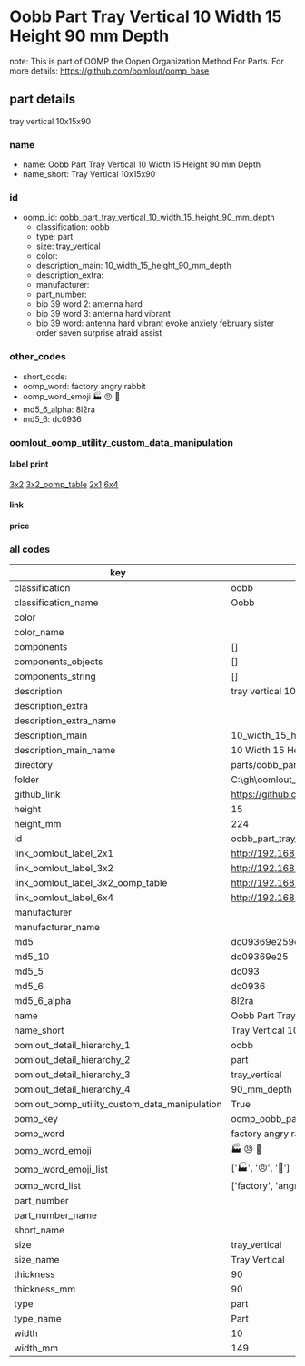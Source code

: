 # Oobb Part Tray Vertical 10 Width 15 Height 90 mm Depth  

note: This is part of OOMP the Oopen Organization Method For Parts. For more details: https://github.com/oomlout/oomp_base

##  part details
  



tray vertical 10x15x90



### name
* name: Oobb Part Tray Vertical 10 Width 15 Height 90 mm Depth
* name_short: Tray Vertical 10x15x90 
### id
* oomp_id: oobb_part_tray_vertical_10_width_15_height_90_mm_depth
  * classification: oobb
  * type: part
  * size: tray_vertical
  * color: 
  * description_main: 10_width_15_height_90_mm_depth
  * description_extra: 
  * manufacturer: 
  * part_number: 
  * bip 39 word 2: antenna hard
  * bip 39 word 3: antenna hard vibrant
  * bip 39 word: antenna hard vibrant evoke anxiety february sister order seven surprise afraid assist

### other_codes
* short_code: 
* oomp_word: factory angry rabbit
* oomp_word_emoji :factory: :angry: :rabbit:
* md5_6_alpha: 8l2ra
* md5_6: dc0936






### oomlout_oomp_utility_custom_data_manipulation
#### label print
[3x2](http://192.168.1.245:1112/?label=oomp%208l2ra)
[3x2_oomp_table](http://192.168.1.108:1112/?label=oomp%208l2ra)
[2x1](http://192.168.1.242:1112/?label=oomp%208l2ra)
[6x4](http://192.168.1.55:1112/?label=oomp%208l2ra)    

#### link

                              

#### price







### all codes 
| key | value |  
| --- | --- |  
| classification | oobb |  
| classification_name | Oobb |  
| color |  |  
| color_name |  |  
| components | [] |  
| components_objects | [] |  
| components_string | [] |  
| description | tray vertical 10x15x90 |  
| description_extra |  |  
| description_extra_name |  |  
| description_main | 10_width_15_height_90_mm_depth |  
| description_main_name | 10 Width 15 Height 90 mm Depth |  
| directory | parts/oobb_part_tray_vertical_10_width_15_height_90_mm_depth |  
| folder | C:\gh\oomlout_oobb_version_4_generated_parts\parts\oobb_part_tray_vertical_10_width_15_height_90_mm_depth |  
| github_link | https://github.com/oomlout/oomlout_oomp_part_src/tree/main/parts/oobb_part_tray_vertical_10_width_15_height_90_mm_depth |  
| height | 15 |  
| height_mm | 224 |  
| id | oobb_part_tray_vertical_10_width_15_height_90_mm_depth |  
| link_oomlout_label_2x1 | http://192.168.1.242:1112/?label=oomp%208l2ra |  
| link_oomlout_label_3x2 | http://192.168.1.245:1112/?label=oomp%208l2ra |  
| link_oomlout_label_3x2_oomp_table | http://192.168.1.108:1112/?label=oomp%208l2ra |  
| link_oomlout_label_6x4 | http://192.168.1.55:1112/?label=oomp%208l2ra |  
| manufacturer |  |  
| manufacturer_name |  |  
| md5 | dc09369e259c3931510504e1e6da484e |  
| md5_10 | dc09369e25 |  
| md5_5 | dc093 |  
| md5_6 | dc0936 |  
| md5_6_alpha | 8l2ra |  
| name | Oobb Part Tray Vertical 10 Width 15 Height 90 mm Depth |  
| name_short | Tray Vertical 10x15x90  |  
| oomlout_detail_hierarchy_1 | oobb |  
| oomlout_detail_hierarchy_2 | part |  
| oomlout_detail_hierarchy_3 | tray_vertical |  
| oomlout_detail_hierarchy_4 | 90_mm_depth |  
| oomlout_oomp_utility_custom_data_manipulation | True |  
| oomp_key | oomp_oobb_part_tray_vertical_10_width_15_height_90_mm_depth |  
| oomp_word | factory angry rabbit |  
| oomp_word_emoji | :factory: :angry: :rabbit: |  
| oomp_word_emoji_list | [':factory:', ':angry:', ':rabbit:'] |  
| oomp_word_list | ['factory', 'angry', 'rabbit'] |  
| part_number |  |  
| part_number_name |  |  
| short_name |  |  
| size | tray_vertical |  
| size_name | Tray Vertical |  
| thickness | 90 |  
| thickness_mm | 90 |  
| type | part |  
| type_name | Part |  
| width | 10 |  
| width_mm | 149 |  
